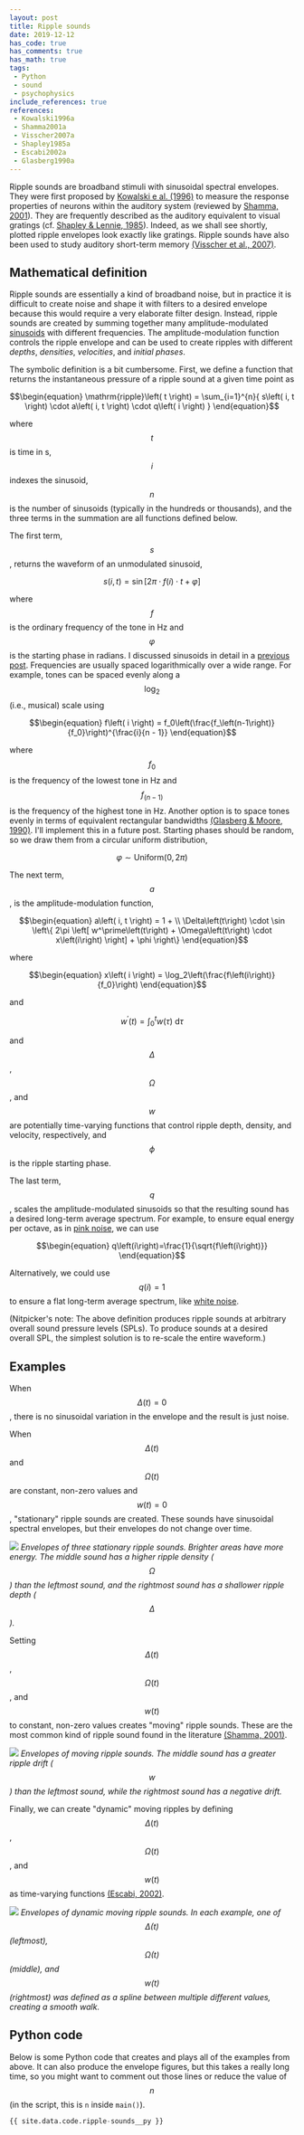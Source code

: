 ```yaml
---
layout: post
title: Ripple sounds
date: 2019-12-12
has_code: true
has_comments: true
has_math: true
tags:
 - Python
 - sound
 - psychophysics
include_references: true
references:
 - Kowalski1996a
 - Shamma2001a
 - Visscher2007a
 - Shapley1985a
 - Escabi2002a
 - Glasberg1990a
---
```


Ripple sounds are broadband stimuli with sinusoidal spectral envelopes. They were first
proposed by [Kowalski e al. (1996)](#Kowalski1996a) to measure the response properties of
neurons within the auditory system (reviewed by [Shamma, 2001](#Shamma2001a)). They are
frequently described as the auditory equivalent to visual gratings (cf. [Shapley & Lennie,
1985](#Shapley1985a)). Indeed, as we shall see shortly, plotted ripple envelopes look
exactly like gratings. Ripple sounds have also been used to study auditory short-term
memory [(Visscher et al., 2007)](#Visscher2007a).

## Mathematical definition

Ripple sounds are essentially a kind of broadband noise, but in practice it is difficult
to create noise and shape it with filters to a desired envelope because this would
require a very elaborate filter design. Instead, ripple sounds are created by
summing together many amplitude-modulated [sinusoids](pure-tones) with different
frequencies. The amplitude-modulation function controls the ripple envelope and
can be used to create ripples with different *depths*, *densities*, *velocities*, and
*initial phases*.

The symbolic definition is a bit cumbersome. First, we define a function that returns the
instantaneous pressure of a ripple sound at a given time point as

$$\begin{equation}
\mathrm{ripple}\left( t \right) = \sum_{i=1}^{n}{
s\left( i, t \right) \cdot
a\left( i, t \right) \cdot
q\left( i \right)
}
\end{equation}$$

where $$t$$ is time in s, $$i$$ indexes the sinusoid, $$n$$ is the number of sinusoids
(typically in the hundreds or thousands), and the three terms in the summation are all
functions defined below.

The first term, $$s$$, returns the waveform of an unmodulated sinusoid,

$$\begin{equation}
s\left( i, t \right) = \sin\left[2\pi{}\cdot f\left(i\right)\cdot t+\varphi\right]
\end{equation}$$

where $$f$$ is the ordinary frequency of the tone in Hz and $$\varphi$$ is the starting
phase in radians. I discussed sinusoids in detail in a [previous post](pure-tones).
Frequencies are usually spaced logarithmically over a wide range. For example, tones can
be spaced evenly along a $$\log_2$$ (i.e., musical) scale using 

$$\begin{equation}
f\left( i \right) = f_0\left(\frac{f_\left(n-1\right)}{f_0}\right)^{\frac{i}{n - 1}}
\end{equation}$$

where $$f_0$$ is the frequency of the lowest tone in Hz and $$f_\left(n-1\right)$$ is the
frequency of the highest tone in Hz. Another option is to space tones evenly in terms
of equivalent rectangular bandwidths [(Glasberg & Moore, 1990)](#Moore1983a). I'll
implement this in a future post. Starting phases should be random, so we draw them from a 
circular uniform distribution,

$$\begin{equation}
\varphi \sim \mathrm{Uniform}\left( 0, 2\pi \right)
\end{equation}$$

The next term, $$a$$, is the amplitude-modulation function,

$$\begin{equation}
a\left( i, t \right) = 1 + \\
\Delta\left(t\right) \cdot \sin \left\{ 2\pi \left[
w^\prime\left(t\right) + \Omega\left(t\right) \cdot x\left(i\right)
\right] + \phi \right\}
\end{equation}$$

where

$$\begin{equation}
x\left( i \right) = \log_2\left(\frac{f\left(i\right)}{f_0}\right)
\end{equation}$$

and

$$\begin{equation}
w^\prime\left( t \right) = \int_0^t w \left( \tau \right)\: \mathrm{d}\tau
\end{equation}$$

and $$\Delta$$, $$\Omega$$, and $$w$$ are potentially time-varying functions that
control ripple depth, density, and velocity, respectively, and $$\phi$$ is the ripple
starting phase.
 
The last term, $$q$$, scales the amplitude-modulated sinusoids so that the resulting sound
has a desired long-term average spectrum. For example, to ensure equal energy per octave,
as in [pink noise](https://en.wikipedia.org/wiki/Pink_noise), we can use

$$\begin{equation}
q\left(i\right)=\frac{1}{\sqrt{f\left(i\right)}}
\end{equation}$$

Alternatively, we could use $$q\left(i\right)=1$$ to ensure a flat long-term average
spectrum, like [white noise](https://en.wikipedia.org/wiki/White_noise).

(Nitpicker's note: The above definition produces ripple sounds at arbitrary overall sound
pressure levels (SPLs). To produce sounds at a desired overall SPL, the simplest solution
is to re-scale the entire waveform.)

## Examples

When $$\Delta\left( t \right) = 0$$, there is no sinusoidal variation in the envelope and
the result is just noise.

When $$\Delta\left( t \right)$$ and $$\Omega\left( t \right)$$ are constant, non-zero
values and $$w\left( t \right) = 0$$, "stationary"
ripple sounds are created. These sounds have sinusoidal spectral envelopes, but their
envelopes do not change over time.

![](/assets/images/static-ripples.svg)
*Envelopes of three stationary ripple sounds. Brighter areas have more energy. The middle
sound has a higher ripple density ($$\Omega$$) than the leftmost sound, and the rightmost
sound has a shallower ripple depth ($$\Delta$$).*

Setting $$\Delta\left( t \right)$$, $$\Omega\left( t \right)$$, and $$w\left( t \right)$$
to constant, non-zero values creates "moving" ripple sounds. These are the most common
kind of ripple sound found in the literature [(Shamma, 2001)](#Shamma2001a).

![](/assets/images/moving-ripples.svg)
*Envelopes of moving ripple sounds. The middle
sound has a greater ripple drift ($$w$$) than the leftmost sound, while the rightmost
sound has a negative drift.*

Finally, we can create "dynamic" moving ripples by defining $$\Delta\left( t \right)$$,
$$\Omega\left( t \right)$$, and $$w\left( t \right)$$ as time-varying functions [(Escabi,
2002)](#Escabi2002a).

![](/assets/images/dynamic-ripples.svg)
*Envelopes of dynamic moving ripple sounds. In each example, one of
$$\Delta\left( t \right)$$ (leftmost),
$$\Omega\left( t \right)$$ (middle), and $$w\left( t \right)$$ (rightmost) was defined as
a spline between multiple different values, creating a smooth walk.*

## Python code

Below is some Python code that creates and plays all of the examples from above. It can
also produce the envelope figures, but this takes a really long time, so you might want to
comment out those lines or reduce the value of $$n$$ (in the script, this is `n` inside
`main()`).

```python
{{ site.data.code.ripple-sounds__py }}
```

